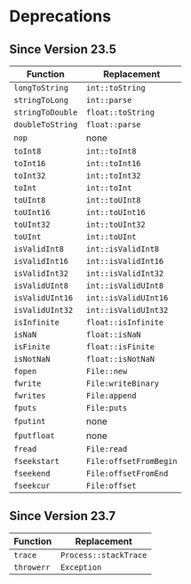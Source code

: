 # Deprecations
## Since Version 23.5
|Function|Replacement|
|-|-|
|`longToString`|`int::toString`|
|`stringToLong`|`int::parse`|
|`stringToDouble`|`float::toString`|
|`doubleToString`|`float::parse`|
|`nop`|none|
|`toInt8`|`int::toInt8`|
|`toInt16`|`int::toInt16`|
|`toInt32`|`int::toInt32`|
|`toInt`|`int::toInt`|
|`toUInt8`|`int::toUInt8`|
|`toUInt16`|`int::toUInt16`|
|`toUInt32`|`int::toUInt32`|
|`toUInt`|`int::toUInt`|
|`isValidInt8`|`int::isValidInt8`|
|`isValidInt16`|`int::isValidInt16`|
|`isValidInt32`|`int::isValidInt32`|
|`isValidUInt8`|`int::isValidUInt8`|
|`isValidUInt16`|`int::isValidUInt16`|
|`isValidUInt32`|`int::isValidUInt32`|
|`isInfinite`|`float::isInfinite`|
|`isNaN`|`float::isNaN`|
|`isFinite`|`float::isFinite`|
|`isNotNaN`|`float::isNotNaN`|
|`fopen`|`File::new`|
|`fwrite`|`File:writeBinary`|
|`fwrites`|`File:append`|
|`fputs`|`File:puts`|
|`fputint`|none|
|`fputfloat`|none|
|`fread`|`File:read`|
|`fseekstart`|`File:offsetFromBegin`|
|`fseekend`|`File:offsetFromEnd`|
|`fseekcur`|`File:offset`|

## Since Version 23.7
|Function|Replacement|
|-|-|
|`trace`|`Process::stackTrace`|
|`throwerr`|`Exception`|
